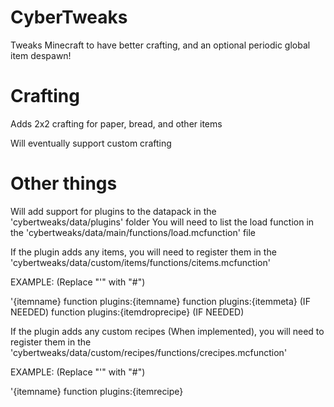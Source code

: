 # CyberTweaks
Tweaks Minecraft to have better crafting, and an optional periodic global item despawn!

# Crafting

Adds 2x2 crafting for paper, bread, and other items

Will eventually support custom crafting

# Other things

Will add support for plugins to the datapack in the 'cybertweaks/data/plugins' folder
You will need to list the load function in the 'cybertweaks/data/main/functions/load.mcfunction' file

If the plugin adds any items, you will need to register them in the 'cybertweaks/data/custom/items/functions/citems.mcfunction'

EXAMPLE: (Replace "'" with "#")

'{itemname}
function plugins:{itemname}
function plugins:{itemmeta} (IF NEEDED)
function plugins:{itemdroprecipe} (IF NEEDED)

If the plugin adds any custom recipes (When implemented), you will need to register them in the 'cybertweaks/data/custom/recipes/functions/crecipes.mcfunction'

EXAMPLE: (Replace "'" with "#")

'{itemname}
function plugins:{itemrecipe}
